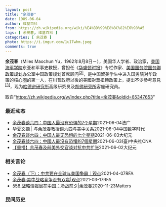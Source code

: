 ```yaml
---
layout: post
title: "余茂春"
date: 1989-06-04
author: 维基百科
from: https://zh.wikipedia.org/wiki/%E4%BD%99%E8%8C%82%E6%98%A5
tags: [ 余茂春, 维基百科 ]
categories: [ 余茂春 ]
photo: https://i.imgur.com/1uITwhm.jpeg
comments: true
---
```

<div class="mw-parser-output">
<p><b>余茂春</b>（Miles Maochun Yu，1962年8月8日<span class="useeditintro" title="Template:BLP editintro">－</span>），美国华人学者、政治家，<a href="/wiki/%E7%BE%8E%E5%9B%BD%E6%B5%B7%E5%86%9B%E5%AD%A6%E9%99%A2" title="美国海军学院">美国海军学院</a>东亚和军事史教授，曾担任《<a href="/wiki/%E5%8D%8E%E7%9B%9B%E9%A1%BF%E6%97%B6%E6%8A%A5" title="华盛顿时报">华盛顿时报</a>》专栏作家、<a href="/wiki/%E7%BE%8E%E5%9B%BD%E5%9B%BD%E5%8A%A1%E9%99%A2" title="美国国务院">美国国务院</a><a href="/wiki/%E7%BE%8E%E5%9B%BD%E5%9B%BD%E5%8A%A1%E5%8D%BF" title="美国国务卿">国务卿</a><a href="/wiki/%E6%94%BF%E7%AD%96%E8%A7%84%E5%88%92%E5%8A%9E%E5%85%AC%E5%AE%A4" title="政策规划办公室">政策规划办公室</a>中国政策规划首席顾问<sup id="cite_ref-BGWT_2-0" class="reference"><a href="#cite_note-BGWT-2">[2]</a></sup>，是中国留美学生中进入国务院对华政策的核心圈的第一人，在川普政府以後的美國對華扭轉政策上，提出不少參考意見<sup id="cite_ref-voa1117_3-0" class="reference"><a href="#cite_note-voa1117-3">[3]</a></sup>，现为<a href="/wiki/%E5%93%88%E5%BE%B7%E9%81%9C%E7%A0%94%E7%A9%B6%E6%89%80" title="哈德遜研究所">哈德逊研究所</a>高级研究员及<a href="/wiki/%E8%83%A1%E4%BD%9B%E7%A0%94%E7%A9%B6%E6%89%80" title="胡佛研究所">胡佛研究所</a>客座研究員。
</p>
</div><noscript><img src="//zh.wikipedia.org/wiki/Special:CentralAutoLogin/start?type=1x1" alt="" title="" width="1" height="1" style="border: none; position: absolute;"></noscript>
<div class="printfooter">取自“<a dir="ltr" href="https://zh.wikipedia.org/w/index.php?title=余茂春&amp;oldid=65347653">https://zh.wikipedia.org/w/index.php?title=余茂春&amp;oldid=65347653</a>”</div><div id="recent-news"><h3>最近动态</h3><ul><li><a href="https://nodebe4.github.io/waimei/2021-06-04/%E4%BD%99%E8%8C%82%E6%98%A5%E8%B0%88%E5%85%AD%E5%9B%9B-%E4%B8%AD%E5%9B%BD%E4%BA%BA%E6%9C%80%E6%B2%A1%E6%9C%89%E6%81%90%E6%83%A7%E7%9A%847%E4%B8%AA%E6%98%9F%E6%9C%9F" title="余茂春谈六四：中国人最没有恐惧的7个星期—— 04/06/2021 - 12:22 据中央社报道称，美国前川普政府中国政策顾问余茂春说，1989年天安门民主运动是中国人自共产党上台以来最自由、最...">余茂春谈六四：中国人最没有恐惧的7个星期</a><time>2021-06-04</time><a class="tag">法广</a></li>
<li><a href="https://nodebe4.github.io/waimei/2021-06-04/%E5%8D%8E%E5%A4%8F%E6%96%87%E6%91%98-%E4%B8%8E%E4%BD%99%E8%8C%82%E6%98%A5%E6%95%99%E6%8E%88%E8%B0%88%E5%85%AD%E5%9B%9B%E4%B8%8E%E7%BE%8E%E4%B8%AD%E5%85%B3%E7%B3%BB" title="华夏文摘 | 与余茂春教授谈六四与美中关系—— 本文于2021年6月2日、3日分上下两篇发表于《华夏文摘》 受访人简介：余茂春，来自中国重庆，1985年赴美留学，于1994年始在美国海军学院任教...">华夏文摘 | 与余茂春教授谈六四与美中关系</a><time>2021-06-04</time><a class="tag">中国数字时代</a></li>
<li><a href="https://nodebe4.github.io/waimei/2021-06-03/%E4%BD%99%E8%8C%82%E6%98%A5%E8%B0%88%E5%85%AD%E5%9B%9B-%E4%B8%AD%E5%9B%BD%E4%BA%BA%E6%9C%80%E6%97%A0%E6%81%90%E6%83%A7%E7%9A%84%E4%B8%83%E4%B8%AA%E6%98%9F%E6%9C%9F" title="余茂春谈六四：中国人最无恐惧的七个星期—— 【大纪元2021年06月04日讯】（大纪元记者徐简综合报导）美国前川普（特朗普）政府的中国政策顾问余茂春说，1989年天安门民主运动对他非常震撼，改变...">余茂春谈六四：中国人最无恐惧的七个星期</a><time>2021-06-03</time><a class="tag">大纪元</a></li>
<li><a href="https://nodebe4.github.io/waimei/2021-06-03/%E4%BD%99%E8%8C%82%E6%98%A5%E8%AB%87%E5%85%AD%E5%9B%9B-%E4%B8%AD%E5%9C%8B%E4%BA%BA%E6%9C%80%E6%B2%92%E6%9C%89%E6%81%90%E6%87%BC%E7%9A%847%E5%80%8B%E6%98%9F%E6%9C%9F" title="余茂春談六四：中國人最沒有恐懼的7個星期—— 余茂春表示，1989年天安門民主運動是中國人自共產黨上台以來最自由、最沒有恐懼的7個星期，深刻影響了他對美國政府中國政策的建議。（中央社檔案照片） ...">余茂春談六四：中國人最沒有恐懼的7個星期</a><time>2021-06-03</time><a class="tag">(臺)中央社CNA</a></li>
<li><a href="https://nodebe4.github.io/waimei/2021-06-02/%E9%87%8D%E6%92%AD-%E4%BD%99%E8%8C%82%E6%98%A5%E5%8F%8A%E5%89%8D%E7%BE%8E%E5%A4%96%E4%BA%A4%E5%AE%98%E8%B0%88%E5%AF%B9%E6%8A%97%E4%B8%AD%E5%85%B1%E6%89%A9%E5%BC%A0" title="【重播】余茂春及前美外交官谈对抗中共扩张—— 【大纪元2021年06月03日讯】（大纪元记者陶明报导）美国智库哈德逊研究所日前举办网络论坛，前美国国务院首席中国政策顾问余茂春、前美外交官谈对抗中...">【重播】余茂春及前美外交官谈对抗中共扩张</a><time>2021-06-02</time><a class="tag">大纪元</a></li>
</ul></div><div id="open-opinion"><h3>相关言论</h3><ul><li><a href="https://nodebe4.github.io/opinion/2021-04-07/%E4%BD%99%E8%8C%82%E6%98%A5-%E4%B8%8B-%E4%B8%AD%E5%85%B1%E8%A6%81%E5%9C%A8%E5%85%A8%E7%90%83%E4%B8%8E%E7%BE%8E%E5%9B%BD%E4%BA%89%E9%9C%B8-%E8%A7%82%E7%82%B9/" title="自由亚洲电台">余茂春（下）：中共要在全球与美国争霸｜观点</a><time>2021-04-07</time><a class="tag">RFA</a></li>
<li><a href="https://nodebe4.github.io/opinion/2021-03-17/%E4%BD%99%E8%8C%82%E6%98%A5-%E7%BE%8E%E4%B8%AD%E6%88%98%E7%95%A5%E7%AB%9E%E4%BA%89%E6%B2%A1%E6%9C%89%E5%8F%8C%E8%B5%A2-%E8%A7%82%E7%82%B9/" title="自由亚洲电台">余茂春:美中战略竞争没有双赢|观点</a><time>2021-03-17</time><a class="tag">RFA</a></li>
<li><a href="https://nodebe4.github.io/opinion/2020-11-23/558-%E6%88%98%E7%95%A5%E6%83%85%E6%8A%A5%E5%B1%80%E5%9C%A8%E4%B8%AD%E5%9B%BD-%E5%86%B7%E6%88%98%E5%89%8D%E5%A4%95-%E4%BD%99%E8%8C%82%E6%98%A5/" title="野兽爱智慧">558 战略情报局在中国：冷战前夕|余茂春</a><time>2020-11-23</time><a class="tag">Matters</a></li>
</ul></div><div id="mjls-record"><h3>民间历史</h3><ul></ul></div>